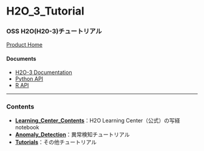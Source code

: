 # H2O_3_Tutorial
### OSS H2O(H20-3)チュートリアル  
[Product Home](https://www.h2o.ai/products/h2o/)  
#### Documents
- [H2O-3 Documentation](https://docs.h2o.ai/h2o/latest-stable/h2o-docs/index.html)
- [Python API](https://docs.h2o.ai/h2o/latest-stable/h2o-py/docs/index.html)
- [R API](https://docs.h2o.ai/h2o/latest-stable/h2o-r/docs/index.html)
  
***
### Contents
- [**Learning_Center_Contents**](./Learning_Center_Contents)：H2O Learning Center（公式）の写経notebook
- [**Anomaly_Detection**](./python_api)：異常検知チュートリアル
- [**Tutorials**](./Tutorials)：その他チュートリアル
